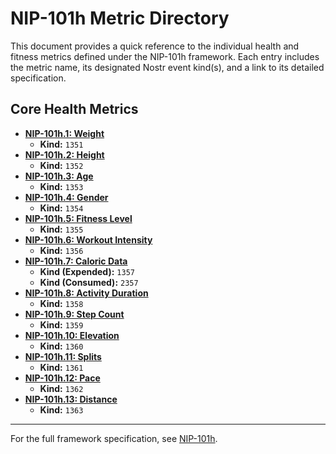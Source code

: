 # NIP-101h Metric Directory

This document provides a quick reference to the individual health and fitness metrics defined under the NIP-101h framework. Each entry includes the metric name, its designated Nostr event kind(s), and a link to its detailed specification.

## Core Health Metrics

-   **[NIP-101h.1: Weight](./NIP101h.1.md)**
    -   **Kind:** `1351`
-   **[NIP-101h.2: Height](./NIP101h.2.md)**
    -   **Kind:** `1352`
-   **[NIP-101h.3: Age](./NIP101h.3.md)**
    -   **Kind:** `1353`
-   **[NIP-101h.4: Gender](./NIP101h.4.md)**
    -   **Kind:** `1354`
-   **[NIP-101h.5: Fitness Level](./NIP101h.5.md)**
    -   **Kind:** `1355`
-   **[NIP-101h.6: Workout Intensity](./NIP101h.6.md)**
    -   **Kind:** `1356`
-   **[NIP-101h.7: Caloric Data](./NIP101h.7.md)**
    -   **Kind (Expended):** `1357`
    -   **Kind (Consumed):** `2357`
-   **[NIP-101h.8: Activity Duration](./NIP101h.8.md)**
    -   **Kind:** `1358`
-   **[NIP-101h.9: Step Count](./NIP101h.9.md)**
    -   **Kind:** `1359`
-   **[NIP-101h.10: Elevation](./NIP101h.10.md)**
    -   **Kind:** `1360`
-   **[NIP-101h.11: Splits](./NIP101h.11.md)**
    -   **Kind:** `1361`
-   **[NIP-101h.12: Pace](./NIP101h.12.md)**
    -   **Kind:** `1362`
-   **[NIP-101h.13: Distance](./NIP101h.13.md)**
    -   **Kind:** `1363`

---

For the full framework specification, see [NIP-101h](./NIP101h). 